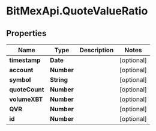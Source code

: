 # BitMexApi.QuoteValueRatio

## Properties
Name | Type | Description | Notes
------------ | ------------- | ------------- | -------------
**timestamp** | **Date** |  | [optional] 
**account** | **Number** |  | [optional] 
**symbol** | **String** |  | [optional] 
**quoteCount** | **Number** |  | [optional] 
**volumeXBT** | **Number** |  | [optional] 
**QVR** | **Number** |  | [optional] 
**id** | **Number** |  | [optional] 



